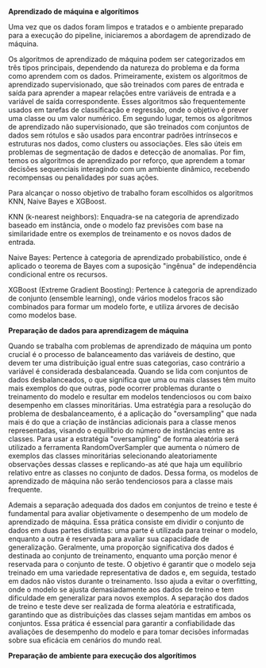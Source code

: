  **Aprendizado de máquina e algorítimos**
 
Uma vez que os dados foram limpos e tratados e o ambiente preparado para a execução do pipeline, iniciaremos a abordagem de aprendizado de máquina. 
 

Os algoritmos de aprendizado de máquina podem ser categorizados em três tipos principais, dependendo da natureza do problema e da forma como aprendem com os dados. Primeiramente, existem os algoritmos de aprendizado supervisionado, que são treinados com pares de entrada e saída para aprender a mapear relações entre variáveis de entrada e a variável de saída correspondente. Esses algoritmos são frequentemente usados em tarefas de classificação e regressão, onde o objetivo é prever uma classe ou um valor numérico. Em segundo lugar, temos os algoritmos de aprendizado não supervisionado, que são treinados com conjuntos de dados sem rótulos e são usados para encontrar padrões intrínsecos e estruturas nos dados, como clusters ou associações. Eles são úteis em problemas de segmentação de dados e detecção de anomalias. Por fim, temos os algoritmos de aprendizado por reforço, que aprendem a tomar decisões sequenciais interagindo com um ambiente dinâmico, recebendo recompensas ou penalidades por suas ações. 

Para alcançar o nosso objetivo de trabalho foram escolhidos os algoritmos KNN, Naive Bayes e XGBoost.

KNN (k-nearest neighbors): Enquadra-se na categoria de aprendizado baseado em instância, onde o modelo faz previsões com base na similaridade entre os exemplos de treinamento e os novos dados de entrada.

Naive Bayes: Pertence à categoria de aprendizado probabilístico, onde é aplicado o teorema de Bayes com a suposição "ingênua" de independência condicional entre os recursos.

XGBoost (Extreme Gradient Boosting): Pertence à categoria de aprendizado de conjunto (ensemble learning), onde vários modelos fracos são combinados para formar um modelo forte, e utiliza árvores de decisão como modelos base.


 **Preparação de dados para aprendizagem de máquina**

Quando se trabalha com problemas de aprendizado de máquina um ponto crucial é o processo de balanceamento das variáveis de destino, que devem ter uma distribuição igual entre suas categorias, caso contrário a variável é considerada desbalanceada.
 Quando se lida com conjuntos de dados desbalanceados, o que significa que uma ou mais classes têm muito mais exemplos do que outras, pode ocorrer problemas durante o treinamento do modelo e resultar em modelos tendenciosos ou com baixo desempenho em classes minoritárias.
 Uma estratégia para a resolução do problema de desbalanceamento, é a aplicação do "oversampling" que nada mais é do que a criação de instâncias adicionais para a classe menos representadas, visando o equilíbrio do número de instâncias entre as classes.
 Para usar a estratégia "oversampling" de forma aleatória será utilizado a ferramenta RandomOverSampler  que aumenta o número de exemplos das classes minoritárias selecionando aleatoriamente observações dessas classes e replicando-as até que haja um equilíbrio relativo entre as classes no conjunto de dados.
 Dessa forma, os modelos de aprendizado de máquina não serão tendenciosos para a classe mais frequente.

Ademais a separação adequada dos dados em conjuntos de treino e teste é fundamental para avaliar objetivamente o desempenho de um modelo de aprendizado de máquina. Essa prática consiste em dividir o conjunto de dados em duas partes distintas: uma parte é utilizada para treinar o modelo, enquanto a outra é reservada para avaliar sua capacidade de generalização. Geralmente, uma proporção significativa dos dados é destinada ao conjunto de treinamento, enquanto uma porção menor é reservada para o conjunto de teste. O objetivo é garantir que o modelo seja treinado em uma variedade representativa de dados e, em seguida, testado em dados não vistos durante o treinamento. Isso ajuda a evitar o overfitting, onde o modelo se ajusta demasiadamente aos dados de treino e tem dificuldade em generalizar para novos exemplos.
 A separação dos dados de treino e teste deve ser realizada de forma aleatória e estratificada, garantindo que as distribuições das classes sejam mantidas em ambos os conjuntos. Essa prática é essencial para garantir a confiabilidade das avaliações de desempenho do modelo e para tomar decisões informadas sobre sua eficácia em cenários do mundo real.

  **Preparação de ambiente para execução dos algorítimos**


 
 
 

 
